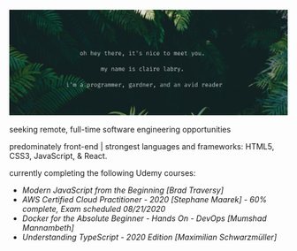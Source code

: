 
![](https://raw.githubusercontent.com/claire-labry/claire-labry/master/img/heythere.png)

seeking remote, full-time software engineering opportunities  

predominately front-end | strongest languages and frameworks: HTML5, CSS3, JavaScript, & React. 

currently completing the following Udemy courses:

- *Modern JavaScript from the Beginning [Brad Traversy]* 
- *AWS Certified Cloud Practitioner - 2020 [Stephane Maarek] - 60% complete, Exam scheduled 08/21/2020*
- *Docker for the Absolute Beginner - Hands On - DevOps [Mumshad Mannambeth]* 
- *Understanding TypeScript - 2020 Edition [Maximilian Schwarzmüller]*
